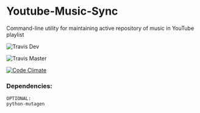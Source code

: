 # Youtube-Music-Sync
Command-line utility for maintaining active repository of music in YouTube playlist

![Travis](https://api.travis-ci.org/SajeOne/Youtube-Music-Sync.svg?branch=dev) Dev

![Travis](https://api.travis-ci.org/SajeOne/Youtube-Music-Sync.svg?branch=master) Master

[![Code Climate](https://codeclimate.com/github/SajeOne/Youtube-Music-Sync/badges/gpa.svg)](https://codeclimate.com/github/SajeOne/Youtube-Music-Sync)


### Dependencies:
```
OPTIONAL:
python-mutagen
```
